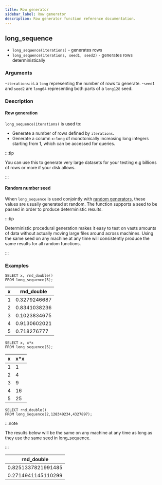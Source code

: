 ```yaml
---
title: Row generator
sidebar_label: Row generator
description: Row generator function reference documentation.
---
```


## long_sequence

- `long_sequence(iterations)` - generates rows
- `long_sequence(iterations, seed1, seed2)` - generates rows deterministically

### Arguments

-`iterations`: is a `long` representing the number of rows to generate. -`seed1`
and `seed2` are `long64` representing both parts of a `long128` seed.

### Description

#### Row generation

`long_sequence(iterations)` is used to:

- Generate a number of rows defined by `iterations`.
- Generate a column `x:long` of monotonically increasing long integers starting
  from 1, which can be accessed for queries.

:::tip

You can use this to generate very large datasets for your testing e.g billions
of rows or more if your disk allows.

:::

#### Random number seed

When `long_sequence` is used conjointly with
[random generators](/docs/reference/function/random-value-generator), these
values are usually generated at random. The function supports a seed to be
passed in order to produce deterministic results.

:::tip

Deterministic procedural generation makes it easy to test on vasts amounts of
data without actually moving large files around across machines. Using the same
seed on any machine at any time will consistently produce the same results for
all random functions.

:::

### Examples

```questdb-sql title="Generating multiple rows"
SELECT x, rnd_double()
FROM long_sequence(5);
```

| x   | rnd_double   |
| --- | ------------ |
| 1   | 0.3279246687 |
| 2   | 0.8341038236 |
| 3   | 0.1023834675 |
| 4   | 0.9130602021 |
| 5   | 0.718276777  |

```questdb-sql title="Accessing row_number using the x column"
SELECT x, x*x
FROM long_sequence(5);
```

| x   | x\*x |
| --- | ---- |
| 1   | 1    |
| 2   | 4    |
| 3   | 9    |
| 4   | 16   |
| 5   | 25   |

```questdb-sql title="Using with a seed"
SELECT rnd_double()
FROM long_sequence(2,128349234,4327897);
```

:::note

The results below will be the same on any machine at any time as long as they
use the same seed in long_sequence.

:::

| rnd_double         |
| ------------------ |
| 0.8251337821991485 |
| 0.2714941145110299 |
